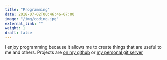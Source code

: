 ```yaml
---
title: "Programming"
date: 2018-07-02T00:46:46-07:00
image: "/img/coding.jpg"
external_link: ""
weight: 1
draft: false
---
```


I enjoy programming because it allows me to create things that are useful to me and others. Projects are [on my github](https://github.com/creikey) or [my personal git server](http://208.113.133.6)

<div class="github-card" data-github="creikey" data-width="100%" data-height="200" data-theme="medium"></div>
<script src="//cdn.jsdelivr.net/github-cards/latest/widget.js"></script>
